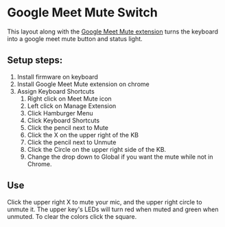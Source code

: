 # Google Meet Mute Switch  

This layout along with the [Google Meet Mute extension](https://chrome.google.com/webstore/detail/meet-mute/dkgoclojlihiolngeagmhkjiglmoeeic) turns the keyboard into a google meet mute button and status light. 

## Setup steps: 
1. Install firmware on keyboard
2. Install Google Meet Mute extension on chrome
3. Assign Keyboard Shortcuts
    1. Right click on Meet Mute icon
    2. Left click on Manage Extension
    3. Click Hamburger Menu
    4. Click Keyboard Shortcuts
    5. Click the pencil next to Mute
    6. Click the X on the upper right of the KB
    7. Click the pencil next to Unmute
    8. Click the Circle on the upper right side of the KB.
    9. Change the drop down to Global if you want the mute while not in Chrome. 

## Use
Click the upper right X to mute your mic, and the upper right circle to unmute it.  The upper key's LEDs  will turn red when muted and green when unmuted. To clear the colors click the square. 
